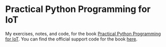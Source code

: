 # Practical Python Programming for IoT
My exercises, notes, and code, for the book [Practical Python Programming for IoT](https://www.amazon.com/dp/B08K3MD5Z1/). You can find the official support code for the book [here](https://github.com/PacktPublishing/Practical-Python-Programming-for-IoT).
